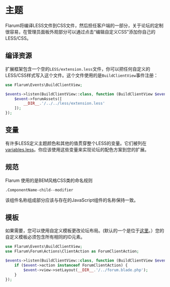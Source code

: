 # 主题

Flarum将编译LESS文件到CSS文件，然后担任客户端的一部分，关于论坛的定制很容易，在管理员面板外观部分可以通过点击“编辑自定义CSS”添加你自己的LESS/CSS。

## 编译资源

扩展框架包含一个空的`LESS/extension.less`文件，你可以把任何自定义的LESS/CSS样式写入这个文件。这个文件使用的是`BuildClientView`事件注册：

```php
use Flarum\Events\BuildClientView;

$events->listen(BuildClientView::class, function (BuildClientView $event) {
    $event->forumAssets([
        __DIR__.'/../../less/extension.less'
    ]);
});
```

## 变量

有许多LESS定义主题颜色和其他的值贯穿整个LESS的变量。它们被列在[variables.less](https://github.com/flarum/core/blob/master/less/lib/variables.less)。你应该使用这些变量来实现论坛的配色方案到您的扩展。

## 规范

Flarum 使用的是BEM风格CSS类的命名规则

    .ComponentName-child--modifier
    
该组件名称组成部分应该与存在的JavaScript组件的名称保持一致。

## 模板

如果需要，您可以使用自定义模板更改论坛布局。(默认的一个是位于[这里](https://github.com/flarum/core/blob/master/views/forum.blade.php)。）您的自定义模板必须包含所有相同的ID元素。
```php
use Flarum\Events\BuildClientView;
use Flarum\Forum\Actions\ClientAction as ForumClientAction;

$events->listen(BuildClientView::class, function (BuildClientView $event) {
    if ($event->action instanceof ForumClientAction) {
        $event->view->setLayout(__DIR__.'/../forum.blade.php');
    }
});
```

